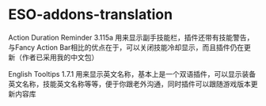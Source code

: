 # ESO-addons-translation
Action Duration Reminder 3.115a 用来显示副手技能栏，插件还带有技能警告，与Fancy Action Bar相比的优点在于，可以关闭技能冷却显示，而且插件仍在更新（作者已采用我的中文包）

English Tooltips 1.7.1 用来显示英文名称，基本上是一个双语插件，可以显示装备英文名称，技能英文名称等等，便于你跟老外沟通，同时插件可以跟随游戏版本更新内容库
